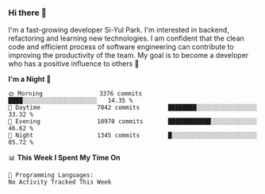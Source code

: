 ### Hi there 👋


I'm a fast-growing developer Si-Yul Park. I'm interested in backend, refactoring and learning new technologies. I am confident that the clean code and efficient process of software engineering can contribute to improving the productivity of the team. My goal is to become a developer who has a positive influence to others 🔭

<!--START_SECTION:waka-->
**I'm a Night 🦉** 

```text
🌞 Morning                3376 commits        ████░░░░░░░░░░░░░░░░░░░░░   14.35 % 
🌆 Daytime                7842 commits        ████████░░░░░░░░░░░░░░░░░   33.32 % 
🌃 Evening                10970 commits       ████████████░░░░░░░░░░░░░   46.62 % 
🌙 Night                  1345 commits        █░░░░░░░░░░░░░░░░░░░░░░░░   05.72 % 
```


📊 **This Week I Spent My Time On** 

```text
💬 Programming Languages: 
No Activity Tracked This Week
```


<!--END_SECTION:waka-->
